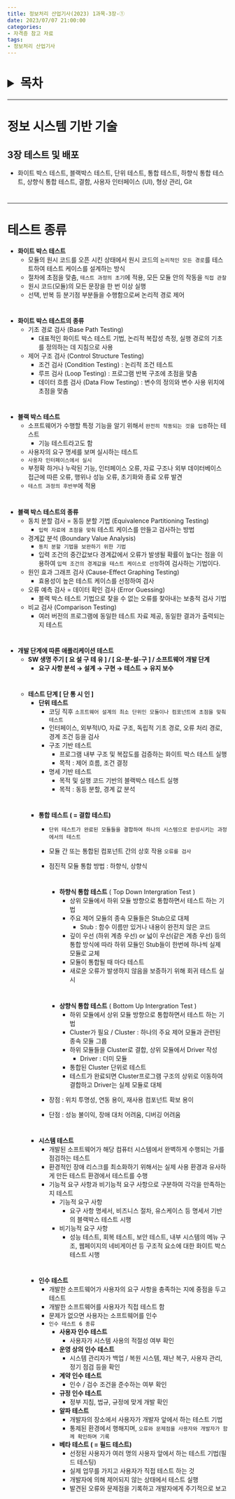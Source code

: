 ```yaml
---
title: 정보처리 산업기사(2023) 1과목-3장-①
date: 2023/07/07 21:00:00
categories:
- 자격증 참고 자료
tags:
- 정보처리 산업기사
---
```

<h1>
<details>
<summary>목차</summary>
<div markdown="1">

- [3장 테스트 및 배포](#3장-테스트-및-배포)
- [테스트 종류](#테스트-종류)
  
</div>
</details>
</h1>

---

# 정보 시스템 기반 기술

## 3장 테스트 및 배포

- 화이트 박스 테스트, 블랙박스 테스트, 단위 테스트, 통합 테스트, 하향식 통합 테스트, 상향식 통합 테스트, 결함, 사용자 인터페이스 (UI), 형상 관리, Git
#
---

# 테스트 종류
- **화이트 박스 테스트**
    - 모듈의 원시 코드를 오픈 시킨 상태에서 원시 코드의 `논리적인 모든 경로`를 테스트하여 테스트 케이스를 설계하는 방식
    - 절차에 초점을 맞춤, `테스트 과정의 초기`에 적용, 모든 모듈 안의 작동을 `직접 관찰`
    - 원시 코드(모듈)의 모든 문장을 한 번 이상 실행
    - 선택, 반복 등 분기점 부분들을 수행함으로써 논리적 경로 제어
#
- **화이트 박스 테스트의 종류**
    - 기초 경로 검사 (Base Path Testing)
        - 대표적인 화이트 박스 테스트 기법, 논리적 복잡성 측정, 실행 경로의 기초를 정의하는 데 지침으로 사용
    - 제어 구조 검사 (Control Structure Testing)
        - 조건 검사 (Condition Testing) : 논리적 조건 테스트
        - 루프 검사 (Loop Testing) : 프로그램 반복 구조에 초점을 맞춤
        - 데이터 흐름 검사 (Data Flow Testing) : 변수의 정의와 변수 사용 위치에 초점을 맞춤
#
- **블랙 박스 테스트**
    - 소프트웨어가 수행할 특정 기능을 알기 위해서 `완전히 작동되는 것을 입증`하는 테스트
        - 기능 테스트라고도 함
    - 사용자의 요구 명세를 보며 실시하는 테스트
    - `사용자 인터페이스에서 실시`
    - 부정확 하거나 누락된 기능, 인터페이스 오류, 자료 구조나 외부 데이터베이스 접근에 따른 오류, 행위나 성능 오류, 초기화와 종료 오류 발견
    - `테스트 과정의 후반부`에 적용
#
- **블랙 박스 테스트의 종류**
    - 동치 분할 검사 = 동등 분할 기법 (Equivalence Partitioning Testing)
        - `입력 자료에 초점을 맞춰` 테스트 케이스를 만들고 검사하는 방법
    - 경계값 분석 (Boundary Value Analysis)
        - `동치 분할 기법을 보완하기 위한 기법`
        - 입력 조건의 중간값보다 경계값에서 오류가 발생될 확률이 높다는 점을 이용하여 `입력 조건의 경계값을 테스트 케이스로 선정`하여 검사하는 기법이다.
    - 원인 효과 그래프 검사 (Cause-Effect Graphing Testing)
        - 효용성이 높은 테스트 케이스를 선정하여 검사
    - 오류 예측 검사 = 데이터 확인 검사 (Error Guessing)
        - 블랙 박스 테스트 기법으로 찾을 수 없는 오류를 찾아내는 보충적 검사 기법
    - 비교 검사 (Comparison Testing)
        - 여러 버전의 프로그램에 동일한 테스트 자료 제공, 동일한 결과가 출력되는지 테스트
#        
- **개발 단계에 따른 애플리케이션 테스트**
    - **SW 생명 주기 [ 요 설 구 테 유 ] / [ 요-분-설-구 ] / 소프트웨어 개발 단계**
        - **요구 사항 분석 → 설계 → 구현 → 테스트 → 유지 보수**
    #    
    - **테스트 단계 [ 단 통 시 인 ]**
        - **단위 테스트**
            - 코딩 직후 `소프트웨어 설계의 최소 단위인 모듈이나 컴포넌트에 초점을 맞춰 테스트`
            - 인터페이스, 외부적I/O, 자료 구조, 독립적 기초 경로, 오류 처리 경로, 경계 조건 등을 검사
            - 구조 기반 테스트
                - 프로그램 내부 구조 및 복잡도를 검증하는 화이트 박스 테스트 실행
                - 목적 : 제어 흐름, 조건 결정
            - 명세 기반 테스트
                - 목적 및 실행 코드 기반의 블랙박스 테스트 실행
                - 목적 : 동등 분할, 경계 값 분석
        #        
        - **통합 테스트 ( = 결합 테스트)**
            - `단위 테스트가 완료된 모듈들을 결합하여 하나의 시스템으로 완성시키는 과정에서의 테스트`
            - 모듈 간 또는 통합된 컴포넌트 간의 상호 작용 `오류를 검사`
            - 점진적 모듈 통합 방법 : 하향식, 상향식
                #
                - **하향식 통합 테스트** ( Top Down Intergration Test )
                    - 상위 모듈에서 하위 모듈 방향으로 통합하면서 테스트 하는 기법
                    - 주요 제어 모듈의 종속 모듈들은 Stub으로 대체
                        - Stub : 함수 이름만 있거나 내용이 완전치 않은 코드
                    - 깊이 우선 (하위 계층 우선) or 넓이 우선(같은 계층 우선) 등의 통합 방식에 따라 하위 모듈인 Stub들이 한번에 하나씩 실제 모듈로 교체
                    - 모듈이 통합될 때 마다 테스트
                    - 새로운 오류가 발생하지 않음을 보증하기 위해 회귀 테스트 실시
                #    
                - **상향식 통합 테스트** ( Bottom Up Intergration Test )
                    - 하위 모듈에서 상위 모듈 방향으로 통합하면서 테스트 하는 기법
                    - Cluster가 필요 / Cluster : 하나의 주요 제어 모듈과 관련된 종속 모듈 그룹
                    - 하위 모듈들을 Cluster로 결합, 상위 모듈에서 Driver 작성
                        - Driver : 더미 모듈
                    - 통합된 Cluster 단위로 테스트
                    - 테스트가 완료되면 Cluster프로그램 구조의 상위로 이동하여 결합하고 Driver는 실제 모듈로 대체
                    
            - 장점 : 위치 투명성, 연동 용이, 재사용 컴포넌트 확보 용이
            - 단점 : 성능 불이익, 장애 대처 어려움, 디버깅 어려움
        #    
        - **시스템 테스트**
            - 개발된 소프트웨어가 해당 컴퓨터 시스템에서 완벽하게 수행되는 가를 점검하는 테스트
            - 환경적인 장애 리스크를 최소화하기 위해서는 실제 사용 환경과 유사하게 만든 테스트 환경에서 테스트를 수행
            - 기능적 요구 사항과 비기능적 요구 사항으로 구분하여 각각을 만족하는지 테스트
                - 기능적 요구 사항
                    - 요구 사항 명세서, 비즈니스 절차, 유스케이스 등 명세서 기반의 블랙박스 테스트 시행
                - 비기능적 요구 사항
                    - 성능 테스트, 회복 테스트, 보안 테스트, 내부 시스템의 메뉴 구조, 웹페이지의 네비게이션 등 구조적 요소에 대한 화이트 박스 테스트 시행
        #            
        - **인수 테스트**
            - 개발한 소프트웨어가 사용자의 요구 사항을 충족하는 지에 중점을 두고 테스트
            - 개발한 소프트웨어를 사용자가 직접 테스트 함
            - 문제가 없으면 사용자는 소프트웨어를 인수
            - `인수 테스트 6 종류`
                - **사용자 인수 테스트**
                    - 사용자가 시스템 사용의 적절성 여부 확인
                - **운영 상의 인수 테스트**
                    - 시스템 관리자가 백업 / 복원 시스템, 재난 복구, 사용자 관리, 정기 점검 등을 확인
                - **계약 인수 테스트**
                    - 인수 / 검수 조건을 준수하는 여부 확인
                - **규정 인수 테스트**
                    - 정부 지침, 법규, 규정에 맞게 개발 확인
                - **알파 테스트**
                    - 개발자의 장소에서 사용자가 개발자 앞에서 하는 테스트 기법
                    - 통제된 환경에서 행해지며, `오류와 문제점을 사용자와 개발자가 함께 확인하며 기록`
                - **베타 테스트 ( = 필드 테스트)**
                    - 선정된 사용자가 여러 명의 사용자 앞에서 하는 테스트 기법(필드 테스팅)
                    - 실제 업무를 가지고 사용자가 직접 테스트 하는 것
                    - 개발자에 의해 제어되지 않는 상태에서 테스트 실행
                    - 발견된 오류와 문제점을 기록하고 개발자에게 주기적으로 보고